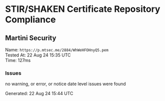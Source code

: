 # STIR/SHAKEN Certificate Repository Compliance

## Martini Security

Name: `https://p.mtsec.me/2884/WhWeHFOHnyQ5.pem`\
Tested At: 22 Aug 24 15:35 UTC\
Time: 127ms

### Issues

no warning, or error, or notice date level issues were found

Generated: 22 Aug 24 15:44 UTC